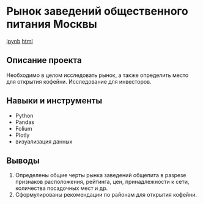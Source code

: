 # Рынок заведений общественного питания Москвы 

[ipynb](https://github.com/olgakhandarova/Portfolio/blob/main/Catering/catering.ipynb)
[html](https://github.com/olgakhandarova/Portfolio/blob/main/Catering/catering.html) 

## Описание проекта 

Необходимо в целом исследовать рынок, а также определить место для открытия кофейни. Исследование для инвесторов. 

## Навыки и инструменты 

* Python 
* Pandas 
* Folium
* Plotly
* визуализация данных 

## Выводы 

1. Определены общие черты рынка заведений общепита в разрезе признаков расположения, рейтинга, цен, принадлежности к сети, количества посадочных мест и др.
2. Сформулированы рекомендации по районам для открытия кофейни. 